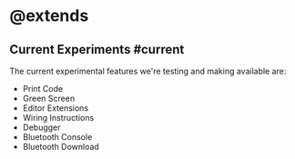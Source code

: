 # @extends

## Current Experiments #current

The current experimental features we're testing and making available are:

* Print Code
* Green Screen
* Editor Extensions
* Wiring Instructions
* Debugger
* Bluetooth Console
* Bluetooth Download
